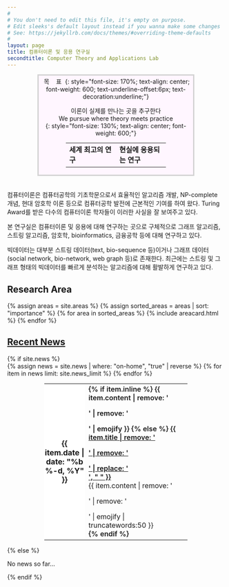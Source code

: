 ```yaml
---
#
# You don't need to edit this file, it's empty on purpose.
# Edit sleeks's default layout instead if you wanna make some changes
# See: https://jekyllrb.com/docs/themes/#overriding-theme-defaults
#
layout: page
title: 컴퓨터이론 및 응용 연구실
secondtitle: Computer Theory and Applications Lab
---
```


<div style="background: #fff6ff; padding: 3px; border: 3px solid lightgray; margin: 2px; width:70%; text-align: center; margin-left: auto; margin-right:auto;" markdown=1>
&nbsp;목&nbsp;&nbsp;&nbsp;&nbsp;표&nbsp;
{: style="font-size: 170%; text-align: center; font-weight: 600; text-underline-offset:6px; text-decoration:underline;"}

이론이 실제를 만나는 곳을 추구한다  
We pursue where theory meets practice  
{: style="font-size: 130%; text-align: center; font-weight: 600;"}


<div style="text-align:center">
<table cellspacing="0" cellpadding="0" class='center'>
<td>세계 최고의 연구</td>
<td>현실에 응용되는 연구</td>
</table>
</div>
</div>

<br/>

<style>
table, table tr, table td {
    border: none;
    font-size: 105%;
    font-weight: 600;
    width : 66%;
  margin-left: auto;
  margin-right: auto;
}
table td { width : 50%;​}
</style>


컴퓨터이론은 컴퓨터공학의 기초학문으로서 효율적인 알고리즘 개발, NP-complete 개념, 현대 암호학 이론 등으로 컴퓨터공학 발전에 근본적인 기여를 하여 왔다. Turing Award를 받은 다수의 컴퓨터이론 학자들이 이러한 사실을 잘 보여주고 있다. 

본 연구실은 컴퓨터이론 및 응용에 대해 연구하는 곳으로 구체적으로 그래프 알고리즘, 스트링 알고리즘, 암호학, bioinformatics, 금융공학 등에 대해 연구하고 있다.

빅데이터는 대부분 스트링 데이터(text, bio-sequence 등)이거나 그래프 데이터(social network, bio-network, web graph 등)로 존재한다. 최근에는 스트링 및 그래프 형태의 빅데이터를 빠르게 분석하는 알고리즘에 대해 활발하게 연구하고 있다.

## Research Area
<div class="container">
    <div class="post-list" itemscope="" itemtype="http://schema.org/Blog">
    {% assign areas = site.areas %} 
    {% assign sorted_areas = areas | sort: "importance" %} 
    {% for area in sorted_areas %}
    {% include areacard.html %}
    {% endfor %}
    <!-- {% include pagination.html %} -->
    </div>
</div>

<style>
    table th {
        font-size:1.1rem;
        font-weight:bold;
        border: 0px;
        padding : 0px;
        width: 10%;
        background-color : #ffffff;
    }
    thead {
        border: 0px;
    }
    .summary {
      font-size: 1rem;
      font-weight: normal;
    }
</style>


<div class="news">
  <a href="/news"><h2>Recent News</h2></a>
  {% if site.news  %}
    <div class="table-responsive">
      <table class="table table-sm table-borderless">
      {% assign news = site.news | where: "on-home", "true" | reverse %}
      {% for item in news limit: site.news_limit %}
        <tr>
          <th scope="row">{{ item.date | date: "%b %-d, %Y" }}</th>
          <td>
            {% if item.inline %}
              {{ item.content | remove: '<p>' | remove: '</p>' | emojify }}
            {% else %}
              <a class="news-title" href="{{ item.permalink | relative_url }}">{{ item.title | remove: '<p>' | remove: '</p>' | replace: '<br/>', " " }}</a><br/>
              <div class="summary">
              {{ item.content | remove: '<p>' | remove: '</p>' | emojify | truncatewords:50 }}
              </div>
            {% endif %}
          </td>
        </tr>
      {% endfor %}
      </table>
    </div>
  {% else %}
    <p>No news so far...</p>
  {% endif %}
</div>